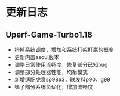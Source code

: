 # 更新日志

## Uperf-Game-Turbo1.18

- 挤掉系统调度，增加和系统打架打赢的概率
- 更新内置asoul版本
- 调整日常使用流畅度，修复部分已知bug
- 调整部分处理器性能，均衡模式
- 新增适配虎贲sp9863，联发科p90，g99
- 噶了部分系统负优化，增加流畅度
